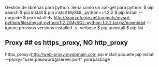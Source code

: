 Gestión de librerías para python.
Sería como un apt-get para python.
$ pip search <libreria>
$ pip install <libreria>
$ pip install MySQL_python==1.2.2
$ pip install --upgrade <paquete>
$ pip install -Iv http://sourceforge.net/projects/mysql-python/files/mysql-python/1.2.2/MySQL-python-1.2.2.tar.gz/download
  -I: ignore previous versions installed
  -v: verbose
$ pip uninstall <libreria>
$ pip list


## Proxy ## es https_proxy, NO http_proxy
https_proxy=http://web-proxy.mydomain.com pip install paquete
pip install --proxy="user:password@server:port" yourpackage

